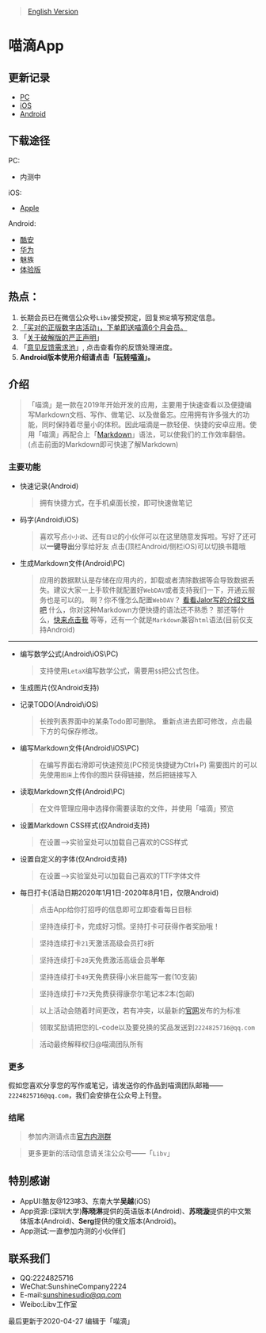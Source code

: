 > [English Version](https://sunshinesudio.com/miad-English)

# 喵滴App

## 更新记录
* [PC](https://sunshinesudio.com/PC/log)
* [iOS](https://sunshinesudio.com/iOS/log)
* [Android](https://sunshinesudio.com/Android/log)

## 下载途径
PC:

* 内测中

iOS:
* [Apple](https://apps.apple.com/cn/app/%E5%96%B5%E6%BB%B4/id1497445971)

Android:
* [酷安](https://www.coolapk.com/apk/cn.sunshinesudio.libv)
* [华为](https://appstore.huawei.com/app/C101050203)
* 魅族
* [体验版](https://sunshinesudio.com/Android/beta/2020-3-6-1)

## 热点：
1. 长期会员已在微信公众号`Libv`接受预定，回复`预定`填写预定信息。
1. [「买对的正版数字店活动」，下单即送喵滴6个月会员。](https://sunshinesudio.com/announcement)
1. 「[关于破解版的严正声明](https://jaloroo.github.io/help/Crack)」
1. 「[意见反馈需求池](https://github.com/Libv-MiaD/MiaD-Suggestion/issues)」, 点击查看你的反馈处理进度。
1. **Android版本使用介绍请点击「[玩转喵滴](https://jaloroo.github.io/help/help)」。**

## 介绍
> 「喵滴」是一款在2019年开始开发的应用，主要用于快速查看以及便捷编写Markdown文档、写作、做笔记、以及做备忘。应用拥有许多强大的功能，同时保持着尽量小的体积。因此喵滴是一款轻便、快捷的安卓应用。使用「喵滴」再配合上「[Markdown](https://jaloroo.github.io/Markdown-Intro)」语法，可以使我们的工作效率翻倍。(点击前面的Markdown即可快速了解Markdown)

### 主要功能
* 快速记录(Android)
	> 拥有快捷方式，在手机桌面长按，即可快速做笔记

* 码字(Android\iOS)
	> 喜欢写点`小小说`、还有`日记`的小伙伴可以在这里随意发挥啦。写好了还可以**一键导出**分享给好友
	> 点击(顶栏Android/侧栏iOS)可以切换书籍哦

* 生成Markdown文件(Android\PC)
	> 应用的数据默认是存储在应用内的，卸载或者清除数据等会导致数据丢失。建议大家一上手软件就配置好`WebDAV`或者支持我们一下，开通云服务也是可以的。
	> 啊？你不懂怎么配置`WebDAV`？
	> [看看Jalor写的介绍文档吧](https://www.jianguoyun.com/p/DUGwV7oQg7GBCBj59sQC)
	> 什么，你对这种Markdown方便快捷的语法还不熟悉？
	> 那还等什么，[快来点击我](https://github.com/younghz/Markdown)
	> 等等，还有一个就是`Markdown`兼容`html`语法(目前仅支持Android)
---

* 编写数学公式(Android\iOS\PC)
	>支持使用`LetaX`编写数学公式，需要用`$$`把公式包住。

* 生成图片(仅Android支持)

* 记录TODO(Android\iOS)
	> 长按列表界面中的某条Todo即可删除。
	> 重新点进去即可修改，点击最下方的勾保存修改。

* 编写Markdown文件(Android\iOS\PC)
	> 在编写界面右滑即可快速预览(PC预览快捷键为Ctrl+P)
	> 需要图片的可以先使用`图床`上传你的图片获得链接，然后把链接写入

* 读取Markdown文件(Android\PC)
	> 在文件管理应用中选择你需要读取的文件，并使用「喵滴」预览

* 设置Markdown CSS样式(仅Android支持)
	> 在设置—>实验室处可以加载自己喜欢的CSS样式

* 设置自定义的字体(仅Android支持)
	> 在设置—>实验室处可以加载自己喜欢的TTF字体文件

* 每日打卡(活动日期2020年1月1日-2020年8月1日，仅限Android)

	> 点击App给你打招呼的信息即可立即查看每日目标

	> 坚持连续打卡，完成好习惯。坚持打卡可获得作者奖励哦！

	> 坚持连续打卡`21`天激活高级会员打`8`折

	> 坚持连续打卡`28`天免费激活高级会员**半年**

	> 坚持连续打卡`49`天免费获得小米巨能写一套(10支装)

	> 坚持连续打卡`72`天免费获得康奈尔笔记本2本(包邮)

	> 以上活动会随着时间更改，若有冲突，以最新的[官网](https://sunshinesudio.com)发布的为标准

	> 领取奖励请把您的L-code以及要兑换的奖品发送到`2224825716@qq.com`
    
	> 活动最终解释权归@喵滴团队所有

### 更多
假如您喜欢分享您的写作或笔记，请发送你的作品到喵滴团队邮箱——`2224825716@qq.com`，我们会安排在公众号上刊登。

### 结尾
> 参加内测请点击[官方内测群](:https://jq.qq.com/?_wv=1027&k=52RzxWK)

> 更多更新的活动信息请关注公众号——「`Libv`」

## 特别感谢
* AppUI:酷友@123哆3、东南大学**吴越**(iOS)
* App资源:(深圳大学)**陈晓淋**提供的英语版本(Android)、**苏晓漩**提供的中文繁体版本(Android)、**Serg**提供的俄文版本(Android)。
* App测试:一直参加内测的小伙伴们

## 联系我们
* QQ:2224825716
* WeChat:SunshineCompany2224
* E-mail:sunshinesudio@qq.com
* Weibo:Libv工作室

最后更新于2020-04-27
编辑于「喵滴」
